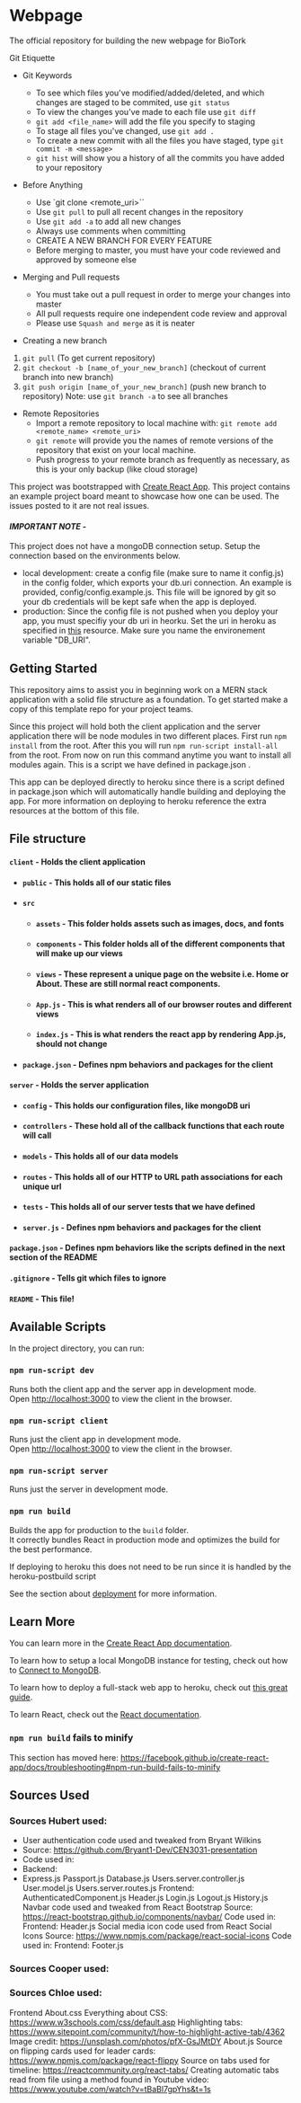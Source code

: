 # Webpage
The official repository for building the new webpage for BioTork

Git Etiquette

* Git Keywords
  * To see which files you've modified/added/deleted, and which changes are staged to be commited, use `git status`
  * To view the changes you've made to each file use `git diff`
  * `git add <file_name>` will add the file you specify to staging
  * To stage all files you've changed, use `git add .`
  * To create a new commit with all the files you have staged, type `git commit -m <message>`
  * `git hist` will show you a history of all the commits you have added to your repository

* Before Anything
  * Use `git clone <remote_uri>``
  * Use `git pull` to pull all recent changes in the repository
  * Use `git add -a` to add all new changes
  * Always use comments when committing
  * CREATE A NEW BRANCH FOR EVERY FEATURE
  * Before merging to master, you must have your code reviewed and approved by someone else

* Merging and Pull requests
  * You must take out a pull request in order to merge your changes into master
  * All pull requests require one independent code review and approval
  * Please use `Squash and merge` as it is neater

 * Creating a new branch
  1. `git pull` (To get current repository)
  2. `git checkout -b [name_of_your_new_branch]` (checkout of current branch into new branch)
  3. `git push origin [name_of_your_new_branch]` (push new branch to repository)
  Note: use `git branch -a` to see all branches

 * Remote Repositories
   * Import a remote repository to local machine with: `git remote add <remote_name> <remote_uri>`
   * `git remote` will provide you the names of remote versions of the repository that exist on your local machine.
   * Push progress to your remote branch as frequently as necessary, as this is your only backup (like cloud storage)


This project was bootstrapped with [Create React App](https://github.com/facebook/create-react-app).
This project contains an example project board meant to showcase how one can be used. The issues posted to it are not real issues.

#### _**IMPORTANT NOTE**_ - 
This project does not have a mongoDB connection setup. Setup the connection based on the environments below.
- local development: create a config file (make sure to name it config.js) in the config folder, which exports your db.uri connection. An example is provided, config/config.example.js. This file will be ignored by git so your db credentials will be kept safe when the app is deployed.
- production: Since the config file is not pushed when you deploy your app, you must specifiy your db uri in heorku. Set the uri in heroku as specified in [this](https://devcenter.heroku.com/articles/config-vars) resource. Make sure you name the environement variable "DB_URI".

## Getting Started
This repository aims to assist you in beginning work on a MERN stack application with a solid file structure as a foundation. To get started make a copy of this template repo for your project teams.

Since this project will hold both the client application and the server application there will be node modules in two different places. First run `npm install` from the root. After this you will run `npm run-script install-all` from the root. From now on run this command anytime you want to install all modules again. This is a script we have defined in package.json .

This app can be deployed directly to heroku since there is a script defined in package.json which will automatically handle building and deploying the app. For more information on deploying to heroku reference the extra resources at the bottom of this file. 

## File structure
#### `client` - Holds the client application
- #### `public` - This holds all of our static files
- #### `src`
    - #### `assets` - This folder holds assets such as images, docs, and fonts
    - #### `components` - This folder holds all of the different components that will make up our views
    - #### `views` - These represent a unique page on the website i.e. Home or About. These are still normal react components.
    - #### `App.js` - This is what renders all of our browser routes and different views
    - #### `index.js` - This is what renders the react app by rendering App.js, should not change
- #### `package.json` - Defines npm behaviors and packages for the client
#### `server` - Holds the server application
- #### `config` - This holds our configuration files, like mongoDB uri
- #### `controllers` - These hold all of the callback functions that each route will call
- #### `models` - This holds all of our data models
- #### `routes` - This holds all of our HTTP to URL path associations for each unique url
- #### `tests` - This holds all of our server tests that we have defined
- #### `server.js` - Defines npm behaviors and packages for the client
#### `package.json` - Defines npm behaviors like the scripts defined in the next section of the README
#### `.gitignore` - Tells git which files to ignore
#### `README` - This file!


## Available Scripts

In the project directory, you can run:

### `npm run-script dev`

Runs both the client app and the server app in development mode.<br>
Open [http://localhost:3000](http://localhost:3000) to view the client in the browser.

### `npm run-script client`

Runs just the client app in development mode.<br>
Open [http://localhost:3000](http://localhost:3000) to view the client in the browser.


### `npm run-script server`

Runs just the server in development mode.<br>


### `npm run build`

Builds the app for production to the `build` folder.<br>
It correctly bundles React in production mode and optimizes the build for the best performance.

If deploying to heroku this does not need to be run since it is handled by the heroku-postbuild script<br>

See the section about [deployment](https://facebook.github.io/create-react-app/docs/deployment) for more information.

## Learn More

You can learn more in the [Create React App documentation](https://facebook.github.io/create-react-app/docs/getting-started).

To learn how to setup a local MongoDB instance for testing, check out how to [Connect to MongoDB](https://docs.mongodb.com/guides/server/drivers/).

To learn how to deploy a full-stack web app to heroku, check out [this great guide](https://daveceddia.com/deploy-react-express-app-heroku/).

To learn React, check out the [React documentation](https://reactjs.org/).

### `npm run build` fails to minify

This section has moved here: https://facebook.github.io/create-react-app/docs/troubleshooting#npm-run-build-fails-to-minify

## Sources Used
### Sources Hubert used: 
* User authentication code used and tweaked from Bryant Wilkins
* Source: https://github.com/Bryant1-Dev/CEN3031-presentation
 * Code used in:
  * Backend:
   * Express.js
Passport.js
Database.js
Users.server.controller.js
User.model.js
Users.server.routes.js
Frontend:
AuthenticatedComponent.js
Header.js
Login.js
Logout.js
History.js
Navbar code used and tweaked from React Bootstrap
Source: https://react-bootstrap.github.io/components/navbar/
Code used in:
Frontend:
Header.js
Social media icon code used from React Social Icons
Source: https://www.npmjs.com/package/react-social-icons
Code used in:
Frontend:
Footer.js
### Sources Cooper used:

### Sources Chloe used:
Frontend
About.css
Everything about CSS:
https://www.w3schools.com/css/default.asp
Highlighting tabs:
https://www.sitepoint.com/community/t/how-to-highlight-active-tab/4362
Image credit:
https://unsplash.com/photos/pfX-GsJMtDY
About.js
Source on flipping cards used for leader cards:
https://www.npmjs.com/package/react-flippy
Source on tabs used for timeline:
https://reactcommunity.org/react-tabs/
Creating automatic tabs read from file using a method found in Youtube video:
https://www.youtube.com/watch?v=tBaBl7gpYhs&t=1s


